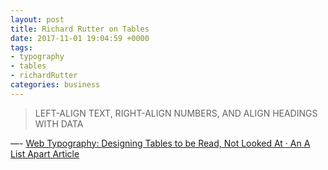```yaml
---
layout: post
title: Richard Rutter on Tables
date: 2017-11-01 19:04:59 +0000
tags:
- typography
- tables
- richardRutter
categories: business
---
```


> LEFT-ALIGN TEXT, RIGHT-ALIGN NUMBERS, AND ALIGN HEADINGS WITH DATA

—- [Web Typography: Designing Tables to be Read, Not Looked At · An A List Apart Article][source_link]

[source_link]:https://alistapart.com/article/web-typography-tables


